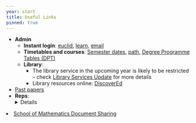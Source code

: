 ```yaml
---
year: start
title: Useful Links
pinned: true
---
```


- **Admin**
  - **Instant login**: [euclid](https://www.star.euclid.ed.ac.uk/urd/sits.urd/run/siw_sso.token), [learn](https://www.learn.ed.ac.uk/auth-saml/saml/login?apId=_175_1), [email](https://www.office365.ed.ac.uk/)
  - **Timetables and courses**: [Semester dates](https://www.ed.ac.uk/semester-dates), [path](https://path.is.ed.ac.uk/), [Degree Programme Tables (DPT)](http://www.drps.ed.ac.uk/20-21/dpt/drpsindex.htm)
  - **Library**:
    -  The library service in the upcoming year is likely to be restricted – check [Library Services Update](https://www.ed.ac.uk/information-services/library-museum-gallery/library-services-update-2020-21) for more details
    - Library resources online: [DiscoverEd](https://discovered.ed.ac.uk/)
- [Past papers](https://exampapers.ed.ac.uk/discover?filtertype=author&filter_relational_operator=equals&filter=Mathematics%2C+School+of)
- **Reps**:<details>
  - School:
  - Year 1:    
  - Year 2:
  - Year 3:
  - Year 4/5:</details>
- [School of Mathematics Document Sharing](https://uoe.sharepoint.com/sites/schoolofmaths/students/SitePages/Home.aspx)
    
    

